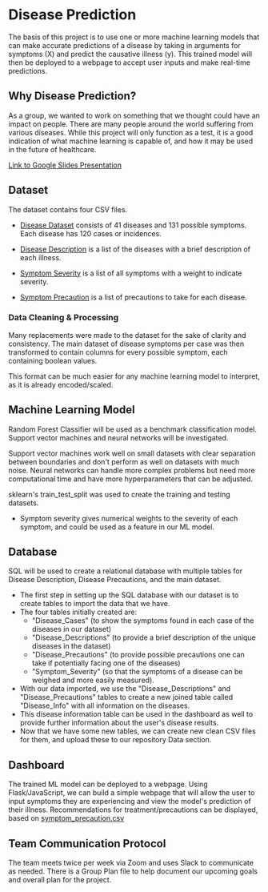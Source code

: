 # Disease Prediction

The basis of this project is to use one or more machine learning models that can make accurate predictions of a disease by taking in arguments for symptoms (X) and predict the causative illness (y). This trained model will then be deployed to a webpage to accept user inputs and make real-time predictions. 

## Why Disease Prediction?
As a group, we wanted to work on something that we thought could have an impact on people. There are many people around the world suffering from various diseases. While this project will only function as a test, it is a good indication of what machine learning is capable of, and how it may be used in the future of healthcare.

[Link to Google Slides Presentation](https://docs.google.com/presentation/d/17sEjf6EPZSJ9EY5Vl9RA3tWl3OAGQc6XCYFe-FfR_w0/edit?usp=sharing)

## Dataset

The dataset contains four CSV files.

* [Disease Dataset](./Data/Cleaned/dataset_clean.csv) consists of 41 diseases and 131 possible symptoms. Each disease has 120 cases or incidences.

* [Disease Description](./Data/Cleaned/disease_description_clean.csv) is a list of the diseases with a brief description of each illness.

* [Symptom Severity](./Data/Cleaned/symptom_severity_clean.csv) is a list of all symptoms with a weight to indicate severity.

* [Symptom Precaution](./Data/Cleaned/disease_precaution_clean.csv) is a list of precautions to take for each disease.

### Data Cleaning & Processing

Many replacements were made to the dataset for the sake of clarity and consistency. The main dataset of disease symptoms per case was then transformed to contain columns for every possible symptom, each containing boolean values.

<!-- Pictures of the DataFrame before and after boolean transformation -->

This format can be much easier for any machine learning model to interpret, as it is already encoded/scaled.

## Machine Learning Model

Random Forest Classifier will be used as a benchmark classification model. Support vector machines and neural networks will be investigated.

Support vector machines work well on small datasets with clear separation between boundaries and don't perform as well on datasets with much noise. Neural networks can handle more complex problems but need more computational time and have more hyperparameters that can be adjusted.

sklearn's train_test_split was used to create the training and testing datasets.

* Symptom severity gives numerical weights to the severity of each symptom, and could be used as a feature in our ML model.

## Database

SQL will be used to create a relational database with multiple tables for Disease Description, Disease Precautions, and the main dataset.

* The first step in setting up the SQL database with our dataset is to create tables to import the data that we have. 
* The four tables initially created are:
  - "Disease_Cases" (to show the symptoms found in each case of the diseases in our dataset) 
  - "Disease_Descriptions" (to provide a brief description of the unique diseases in the dataset) 
  - "Disease_Precautions" (to provide possible precautions one can take if potentially facing one of the diseases)
  - "Symptom_Severity" (so that the symptoms of a disease can be weighed and more easily measured).
* With our data imported, we use the "Disease_Descriptions" and "Disease_Precautions" tables to create a new joined table called "Disease_Info" with all information on the diseases. 
* This disease information table can be used in the dashboard as well to provide further information about the user's disease results.
* Now that we have some new tables, we can create new clean CSV files for them, and upload these to our repository Data section.

## Dashboard
The trained ML model can be deployed to a webpage. Using Flask/JavaScript, we can build a simple webpage that will allow the user to input symptoms they are experiencing and view the model's prediction of their illness. Recommendations for treatment/precautions can be displayed, based on [symptom_precaution.csv](./Data/symptom_precaution.csv) 

## Team Communication Protocol
The team meets twice per week via Zoom and uses Slack to communicate as needed. There is a Group Plan file to help document our upcoming goals and overall plan for the project.
